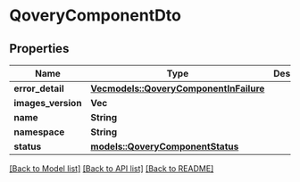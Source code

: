 # QoveryComponentDto

## Properties

Name | Type | Description | Notes
------------ | ------------- | ------------- | -------------
**error_detail** | [**Vec<models::QoveryComponentInFailure>**](QoveryComponentInFailure.md) |  | 
**images_version** | **Vec<String>** |  | 
**name** | **String** |  | 
**namespace** | **String** |  | 
**status** | [**models::QoveryComponentStatus**](QoveryComponentStatus.md) |  | 

[[Back to Model list]](../README.md#documentation-for-models) [[Back to API list]](../README.md#documentation-for-api-endpoints) [[Back to README]](../README.md)


